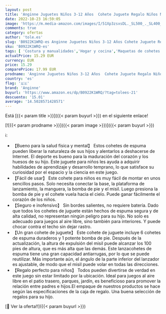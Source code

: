 ```yaml
---
layout: post
title: 'Anginne Juguetes Niños 3-12 Años  Cohete Juguete Regalo Niños Niña 3-12 Años Juegos Exterior Niños 3-12 Años Regalos Navidad Cumpleaños Niños Juegos al Aire Libre para Niños Cometas para Niños'
date: 2022-10-23 16:59:05
image: 'https://m.media-amazon.com/images/I/51Xp3zsxsDL._SL500_._SL400_.jpg'
comments: true
category: ofertas
author: 'tole.es'
slug: 'B0922K1WRQ-es Anginne Juguetes Niños 3-12 Años Cohete Juguete Regalo...'
sku: 'B0922K1WRQ-es'
tags: [ 'Costura y manualidades','Hogar y cocina','Maquetas de cohetes y naves espaciales','Modelismo','Modelismo y maquetas','anginne','navidad','🇪🇸', ]
actualPrice: 15.29 EUR
currency: EUR
price: 15.29
comparePrice: 17.99 EUR
prodname: 'Anginne Juguetes Niños 3-12 Años  Cohete Juguete Regalo Niños Niña 3-12 Años Juegos Exterior Niños 3-12 Años Regalos Navidad Cumpleaños Niños Juegos al Aire Libre para Niños Cometas para Niños'
country: 'es'
flag: '🇪🇸'
brand: 'Anginne'
buyurl: 'https://www.amazon.es/dp/B0922K1WRQ/?tag=tolees-21'
descuento: '15.01'
average: '14.5028571428571'
---
```


Está [{{< param title >}}]({{< param buyurl >}}) en el siguiente enlace!

[![{{< param prodname >}}]({{< param image >}})]({{< param buyurl >}})

ℹ️:

- 【Bueno para la salud física y mental】 Estos cohetes de espuma pueden liberar la naturaleza de sus hijos y alentarlos a deshacerse de Internet. El deporte es bueno para la maduración del corazón y los huesos de su hijo. Este juguete para niños les ayuda a adquirir habilidades de aprendizaje y desarrollo temprano, lo que satisface su curiosidad por el espacio y la ciencia en este juego.
- 【Fácil de usar】 Este cohete para niños es muy fácil de montar en unos sencillos pasos. Solo necesita conectar la base, la plataforma de lanzamiento, la manguera, la bomba de pie y el misil. Luego presiona la bomba de pie y el cohete vuela hacia el cielo. Puede ganar fácilmente el corazón de los niños.
- 【Seguro e inofensivo】 Sin bordes salientes, no requiere batería. Dado que todos los cohetes de juguete están hechos de espuma segura y de alta calidad, no representan ningún peligro para su hijo. No solo es adecuado para juegos al aire libre, sino también para interiores. Y puede chocar contra el techo sin dejar rastro.
- 【Un gran cohete de juguete】 Este cohete de juguete incluye 6 cohetes de espuma duraderos y 1 potente bomba de pie. Después de la actualización, la altura de expulsión del misil puede alcanzar los 100 pies de altura, que es más alta que las demás. Este lanzacohetes de espuma tiene una gran capacidad antiarrugas, por lo que se puede reutilizar. Más importante aún, el ángulo de la parte inferior del lanzador es ajustable, de modo que el misil puede volar en todas las direcciones.
- 【Regalo perfecto para niños】 Todos pueden divertirse de verdad en este juego sin estar limitado por la ubicación. Ideal para juegos al aire libre en el patio trasero, parques, jardín, es beneficioso para promover la relación entre padres e hijos.El empaque de nuestros productos se hace según las especificaciones de la caja de regalo. Una buena selección de regalos para su hijo.

[🛒 Ver la oferta!!]({{< param buyurl >}})
